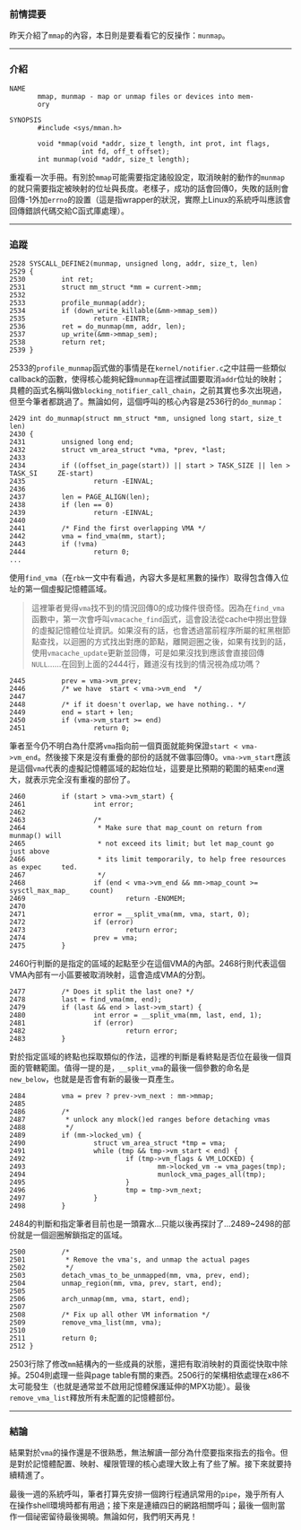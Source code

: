 ### 前情提要

昨天介紹了`mmap`的內容，本日則是要看看它的反操作：`munmap`。

---
### 介紹

```
NAME
       mmap, munmap - map or unmap files or devices into mem‐
       ory

SYNOPSIS
       #include <sys/mman.h>

       void *mmap(void *addr, size_t length, int prot, int flags,
                  int fd, off_t offset);
       int munmap(void *addr, size_t length);
```
重複看一次手冊。有別於`mmap`可能需要指定諸般設定，取消映射的動作的`munmap`的就只需要指定被映射的位址與長度。老樣子，成功的話會回傳0，失敗的話則會回傳-1外加`errno`的設置（這是指wrapper的狀況，實際上Linux的系統呼叫應該會回傳錯誤代碼交給C函式庫處理）。

---
### 追蹤

```
2528 SYSCALL_DEFINE2(munmap, unsigned long, addr, size_t, len)
2529 {
2530         int ret;
2531         struct mm_struct *mm = current->mm;
2532 
2533         profile_munmap(addr);
2534         if (down_write_killable(&mm->mmap_sem))
2535                 return -EINTR;
2536         ret = do_munmap(mm, addr, len);
2537         up_write(&mm->mmap_sem);
2538         return ret;
2539 }
```
2533的`profile_munmap`函式做的事情是在`kernel/notifier.c`之中註冊一些類似callback的函數，使得核心能夠紀錄`munmap`在這裡試圖要取消`addr`位址的映射；具體的函式名稱叫做`blocking_notifier_call_chain`，之前其實也多次出現過，但至今筆者都跳過了。無論如何，這個呼叫的核心內容是2536行的`do_munmap`：
```
2429 int do_munmap(struct mm_struct *mm, unsigned long start, size_t len)
2430 {
2431         unsigned long end;
2432         struct vm_area_struct *vma, *prev, *last;
2433 
2434         if ((offset_in_page(start)) || start > TASK_SIZE || len > TASK_SI     ZE-start)
2435                 return -EINVAL;
2436 
2437         len = PAGE_ALIGN(len);
2438         if (len == 0)
2439                 return -EINVAL;
2440 
2441         /* Find the first overlapping VMA */
2442         vma = find_vma(mm, start);
2443         if (!vma)
2444                 return 0;
...
```
使用`find_vma`（在`rbk`一文中有看過，內容大多是紅黑數的操作）取得包含傳入位址的第一個虛擬記憶體區域。

> 這裡筆者覺得`vma`找不到的情況回傳0的成功條件很奇怪。因為在`find_vma`函數中，第一次會呼叫`vmacache_find`函式，這會設法從cache中撈出登錄的虛擬記憶體位址資訊。如果沒有的話，也會透過當前程序所屬的紅黑樹節點查找，以迴圈的方式找出對應的節點，離開迴圈之後，如果有找到的話，使用`vmacache_update`更新並回傳，可是如果沒找到應該會直接回傳`NULL`......在回到上面的2444行，難道沒有找到的情況視為成功嗎？

```
2445         prev = vma->vm_prev;
2446         /* we have  start < vma->vm_end  */
2447 
2448         /* if it doesn't overlap, we have nothing.. */
2449         end = start + len;
2450         if (vma->vm_start >= end)
2451                 return 0;
```
筆者至今仍不明白為什麼將`vma`指向前一個頁面就能夠保證`start < vma->vm_end`。然後接下來是沒有重疊的部份的話就不做事回傳0。`vma->vm_start`應該是這個`vma`代表的虛擬記憶體區域的起始位址，這要是比預期的範圍的結束`end`還大，就表示完全沒有重複的部份了。
```
2460         if (start > vma->vm_start) {
2461                 int error;
2462 
2463                 /*
2464                  * Make sure that map_count on return from munmap() will
2465                  * not exceed its limit; but let map_count go just above
2466                  * its limit temporarily, to help free resources as expec     ted.
2467                  */
2468                 if (end < vma->vm_end && mm->map_count >= sysctl_max_map_     count)
2469                         return -ENOMEM;
2470 
2471                 error = __split_vma(mm, vma, start, 0);
2472                 if (error)
2473                         return error;
2474                 prev = vma;
2475         }
```
2460行判斷的是指定的區域的起點至少在這個VMA的內部。2468行則代表這個VMA內部有一小區要被取消映射，這會造成VMA的分割。
```
2477         /* Does it split the last one? */
2478         last = find_vma(mm, end);
2479         if (last && end > last->vm_start) {
2480                 int error = __split_vma(mm, last, end, 1);
2481                 if (error)
2482                         return error;
2483         }
```
對於指定區域的終點也採取類似的作法，這裡的判斷是看終點是否位在最後一個頁面的管轄範圍。值得一提的是，`__split_vma`的最後一個參數的命名是`new_below`，也就是是否會有新的最後一頁產生。
```
2484         vma = prev ? prev->vm_next : mm->mmap;
2485 
2486         /*
2487          * unlock any mlock()ed ranges before detaching vmas
2488          */
2489         if (mm->locked_vm) {
2490                 struct vm_area_struct *tmp = vma;
2491                 while (tmp && tmp->vm_start < end) {
2492                         if (tmp->vm_flags & VM_LOCKED) {
2493                                 mm->locked_vm -= vma_pages(tmp);
2494                                 munlock_vma_pages_all(tmp);
2495                         }
2496                         tmp = tmp->vm_next;
2497                 }
2498         }
```
2484的判斷和指定筆者目前也是一頭霧水...只能以後再探討了...2489~2498的部份就是一個迴圈解鎖指定的區域。
```
2500         /*
2501          * Remove the vma's, and unmap the actual pages
2502          */
2503         detach_vmas_to_be_unmapped(mm, vma, prev, end);
2504         unmap_region(mm, vma, prev, start, end);
2505 
2506         arch_unmap(mm, vma, start, end);
2507 
2508         /* Fix up all other VM information */
2509         remove_vma_list(mm, vma);
2510 
2511         return 0;
2512 }
```
2503行除了修改`mm`結構內的一些成員的狀態，還把有取消映射的頁面從快取中除掉。2504則處理一些與page table有關的東西。2506行的架構相依處理在x86不太可能發生（也就是通常並不啟用記憶體保護延伸的MPX功能）。最後`remove_vma_list`釋放所有未配置的記憶體部份。

---
### 結論

結果對於`vma`的操作還是不很熟悉，無法解讀一部分為什麼要指來指去的指令。但是對於記憶體配置、映射、權限管理的核心處理大致上有了些了解。接下來就要持續精進了。

最後一週的系統呼叫，筆者打算先安排一個跨行程通訊常用的`pipe`，幾乎所有人在操作shell環境時都有用過；接下來是連續四日的網路相關呼叫；最後一個則當作一個祕密留待最後揭曉。無論如何，我們明天再見！
